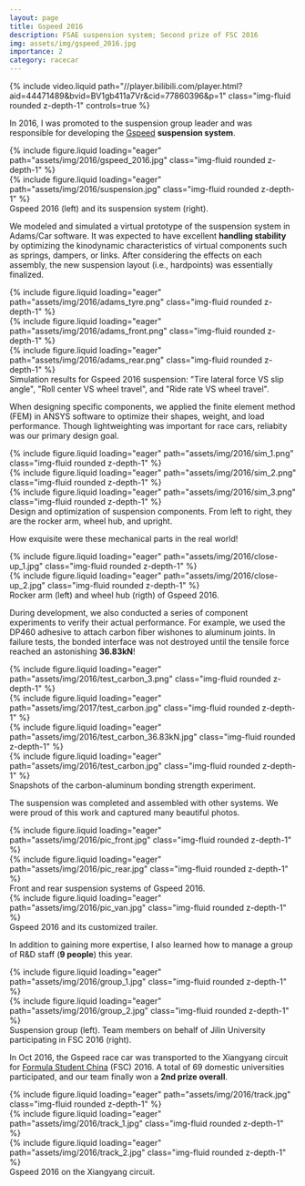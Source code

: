 ```yaml
---
layout: page
title: Gspeed 2016
description: FSAE suspension system; Second prize of FSC 2016
img: assets/img/gspeed_2016.jpg
importance: 2
category: racecar
---
```


<div class="row">
    <div class="col-sm mt-3 mt-md-0">
        {% include video.liquid path="//player.bilibili.com/player.html?aid=44471489&bvid=BV1gb411a7Vr&cid=77860396&p=1" class="img-fluid rounded z-depth-1" controls=true %}
    </div>
</div>

In 2016, I was promoted to the suspension group leader and was responsible for developing the [Gspeed](https://baike.baidu.com/item/吉林大学吉速方程式车队/23156065) **suspension system**.

<div class="row">
    <div class="col-sm mt-3 mt-md-0">
        {% include figure.liquid loading="eager" path="assets/img/2016/gspeed_2016.jpg" class="img-fluid rounded z-depth-1" %}
    </div>
    <div class="col-sm mt-3 mt-md-0">
        {% include figure.liquid loading="eager" path="assets/img/2016/suspension.jpg" class="img-fluid rounded z-depth-1" %}
    </div>
</div>
<div class="caption">
    Gspeed 2016 (left) and its suspension system (right).
</div>

We modeled and simulated a virtual prototype of the suspension system in Adams/Car software. It was expected to have excellent **handling stability** by optimizing the kinodynamic characteristics of virtual components such as springs, dampers, or links. After considering the effects on each assembly, the new suspension layout (i.e., hardpoints) was essentially finalized.

<div class="row">
    <div class="col-sm mt-3 mt-md-0">
        {% include figure.liquid loading="eager" path="assets/img/2016/adams_tyre.png" class="img-fluid rounded z-depth-1" %}
    </div>
    <div class="col-sm mt-3 mt-md-0">
        {% include figure.liquid loading="eager" path="assets/img/2016/adams_front.png" class="img-fluid rounded z-depth-1" %}
    </div>
    <div class="col-sm mt-3 mt-md-0">
        {% include figure.liquid loading="eager" path="assets/img/2016/adams_rear.png" class="img-fluid rounded z-depth-1" %}
    </div>
</div>
<div class="caption">
    Simulation results for Gspeed 2016 suspension: "Tire lateral force VS slip angle", "Roll center VS wheel travel", and "Ride rate VS wheel travel".
</div>

When designing specific components, we applied the finite element method (FEM) in ANSYS software to optimize their shapes, weight, and load performance. Though lightweighting was important for race cars, reliabity was our primary design goal.

<div class="row">
    <div class="col-sm mt-3 mt-md-0">
        {% include figure.liquid loading="eager" path="assets/img/2016/sim_1.png" class="img-fluid rounded z-depth-1" %}
    </div>
    <div class="col-sm mt-3 mt-md-0">
        {% include figure.liquid loading="eager" path="assets/img/2016/sim_2.png" class="img-fluid rounded z-depth-1" %}
    </div>
    <div class="col-sm mt-3 mt-md-0">
        {% include figure.liquid loading="eager" path="assets/img/2016/sim_3.png" class="img-fluid rounded z-depth-1" %}
    </div>
</div>
<div class="caption">
    Design and optimization of suspension components. From left to right, they are the rocker arm, wheel hub, and upright.
</div>

How exquisite were these mechanical parts in the real world!

<div class="row justify-content-sm-center">
    <div class="col-sm-8 mt-3 mt-md-0">
        {% include figure.liquid loading="eager" path="assets/img/2016/close-up_1.jpg" class="img-fluid rounded z-depth-1" %}
    </div>
    <div class="col-sm-4 mt-3 mt-md-0">
        {% include figure.liquid loading="eager" path="assets/img/2016/close-up_2.jpg" class="img-fluid rounded z-depth-1" %}
    </div>
</div>
<div class="caption">
    Rocker arm (left) and wheel hub (rigth) of Gspeed 2016.
</div>

During development, we also conducted a series of component experiments to verify their actual performance. For example, we used the DP460 adhesive to attach carbon fiber wishones to aluminum joints. In failure tests, the bonded interface was not destroyed until the tensile force reached an astonishing **36.83kN**!

<div class="row">
    <div class="col-sm mt-3 mt-md-0">
        {% include figure.liquid loading="eager" path="assets/img/2016/test_carbon_3.png" class="img-fluid rounded z-depth-1" %}
    </div>
    <div class="col-sm mt-3 mt-md-0">
        {% include figure.liquid loading="eager" path="assets/img/2017/test_carbon.jpg" class="img-fluid rounded z-depth-1" %}
    </div>
    <div class="col-sm mt-3 mt-md-0">
        {% include figure.liquid loading="eager" path="assets/img/2016/test_carbon_36.83kN.jpg" class="img-fluid rounded z-depth-1" %}
    </div>
    <div class="col-sm mt-3 mt-md-0">
        {% include figure.liquid loading="eager" path="assets/img/2016/test_carbon.jpg" class="img-fluid rounded z-depth-1" %}
    </div>
</div>
<div class="caption">
    Snapshots of the carbon-aluminum bonding strength experiment.
</div>

The suspension was completed and assembled with other systems. We were proud of this work and captured many beautiful photos.

<div class="row">
    <div class="col-sm mt-3 mt-md-0">
        {% include figure.liquid loading="eager" path="assets/img/2016/pic_front.jpg" class="img-fluid rounded z-depth-1" %}
    </div>
    <div class="col-sm mt-3 mt-md-0">
        {% include figure.liquid loading="eager" path="assets/img/2016/pic_rear.jpg" class="img-fluid rounded z-depth-1" %}
    </div>
</div>
<div class="caption">
    Front and rear suspension systems of Gspeed 2016.
</div>

<div class="row">
    <div class="col-sm mt-3 mt-md-0">
        {% include figure.liquid loading="eager" path="assets/img/2016/pic_van.jpg" class="img-fluid rounded z-depth-1" %}
    </div>
</div>
<div class="caption">
    Gspeed 2016 and its customized trailer.
</div>

In addition to gaining more expertise, I also learned how to manage a group of R&D staff (**9 people**) this year.

<div class="row">
    <div class="col-sm mt-3 mt-md-0">
        {% include figure.liquid loading="eager" path="assets/img/2016/group_1.jpg" class="img-fluid rounded z-depth-1" %}
    </div>
    <div class="col-sm mt-3 mt-md-0">
        {% include figure.liquid loading="eager" path="assets/img/2016/group_2.jpg" class="img-fluid rounded z-depth-1" %}
    </div>
</div>
<div class="caption">
    Suspension group (left). Team members on behalf of Jilin University participating in FSC 2016 (right).
</div>

In Oct 2016, the Gspeed race car was transported to the Xiangyang circuit for [Formula Student China](http://www.formulastudent.com.cn/) (FSC) 2016. A total of 69 domestic universities participated, and our team finally won a **2nd prize overall**.

<div class="row">
    <div class="col-sm mt-3 mt-md-0">
        {% include figure.liquid loading="eager" path="assets/img/2016/track.jpg" class="img-fluid rounded z-depth-1" %}
    </div>
</div>
<div class="row">
    <div class="col-sm mt-3 mt-md-0">
        {% include figure.liquid loading="eager" path="assets/img/2016/track_1.jpg" class="img-fluid rounded z-depth-1" %}
    </div>
    <div class="col-sm mt-3 mt-md-0">
        {% include figure.liquid loading="eager" path="assets/img/2016/track_2.jpg" class="img-fluid rounded z-depth-1" %}
    </div>
</div>
<div class="caption">
    Gspeed 2016 on the Xiangyang circuit.
</div>